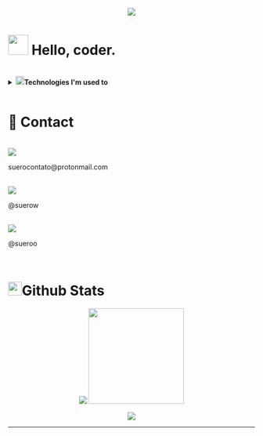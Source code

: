 <p align="center">
  <img src="https://capsule-render.vercel.app/api?type=waving&height=200&text=Profile👨‍🦱️&fontAlign=80&fontAlignY=40&color=gradient"/>
</p>

<h1> <img src = "https://raw.githubusercontent.com/MartinHeinz/MartinHeinz/master/wave.gif" width = 41> Hello, coder.</h1>
<br/>
<details>

<summary>
 <span><img src="https://media2.giphy.com/media/QssGEmpkyEOhBCb7e1/giphy.gif?cid=ecf05e47a0n3gi1bfqntqmob8g9aid1oyj2wr3ds3mg700bl&rid=giphy.gif" width="18"></span><b>Technologies I'm used to</b>
</summary>

<br>

- 📋 Languages

<br>


![JavaScript](https://img.shields.io/badge/javascript-%23323330.svg?style=for-the-badge&logo=javascript&logoColor=%23F7DF1E)
![Python](https://img.shields.io/badge/python-3670A0?style=for-the-badge&logo=python&logoColor=ffdd54)
![Lua](https://img.shields.io/badge/lua-%232C2D72.svg?style=for-the-badge&logo=lua&logoColor=white)

----- 🥱 ----- <br>
![TypeScript](https://img.shields.io/badge/typescript-%23007ACC.svg?style=for-the-badge&logo=typescript&logoColor=white)
![HTML5](https://img.shields.io/badge/html5-%23E34F26.svg?style=for-the-badge&logo=html5&logoColor=white)
![Markdown](https://img.shields.io/badge/markdown-%23000000.svg?style=for-the-badge&logo=markdown&logoColor=white)

<br>

- 💾 Databases:

![MongoDB](https://img.shields.io/badge/MongoDB-%234ea94b.svg?style=for-the-badge&logo=mongodb&logoColor=white)
![Redis](https://img.shields.io/badge/redis-%23DD0031.svg?style=for-the-badge&logo=redis&logoColor=white)

<br>

- 🚀 Frameworks & Library

![React](https://img.shields.io/badge/react-%2320232a.svg?style=for-the-badge&logo=react&logoColor=%2361DAFB)
![Bulma](https://img.shields.io/badge/bulma-00D0B1?style=for-the-badge&logo=bulma&logoColor=white)
![Express.js](https://img.shields.io/badge/express.js-%23404d59.svg?style=for-the-badge&logo=express&logoColor=%2361DAFB)
![Fastify](https://img.shields.io/badge/fastify-%23000000.svg?style=for-the-badge&logo=fastify&logoColor=white)
![jQuery](https://img.shields.io/badge/jquery-%230769AD.svg?style=for-the-badge&logo=jquery&logoColor=white)
![JWT](https://img.shields.io/badge/JWT-black?style=for-the-badge&logo=JSON%20web%20tokens)
![NodeJS](https://img.shields.io/badge/node.js-6DA55F?style=for-the-badge&logo=node.js&logoColor=white)
![React Router](https://img.shields.io/badge/React_Router-CA4245?style=for-the-badge&logo=react-router&logoColor=white)
![Redux](https://img.shields.io/badge/redux-%23593d88.svg?style=for-the-badge&logo=redux&logoColor=white)
![Socket.io](https://img.shields.io/badge/Socket.io-black?style=for-the-badge&logo=socket.io&badgeColor=010101)

<br>

- 🎛️ Application and Tools:

![VSCode](https://img.shields.io/badge/VSCode-0078D4?style=for-the-badge&logo=visual%20studio%20code&logoColor=white)
![SublimeText](https://img.shields.io/badge/sublime_text-%23575757.svg?&style=for-the-badge&logo=sublime-text&logoColor=important)
![Git](https://img.shields.io/badge/git-%23F05033.svg?style=for-the-badge&logo=git&logoColor=white)
![GitHub](https://img.shields.io/badge/github-%23121011.svg?style=for-the-badge&logo=github&logoColor=white)
![GNU Bash](https://img.shields.io/badge/GNU%20Bash-4EAA25?style=for-the-badge&logo=GNU%20Bash&logoColor=white)
![Slack](https://img.shields.io/badge/Slack-4A154B?style=for-the-badge&logo=slack&logoColor=white)

<br>

- OS

![Linux](https://img.shields.io/badge/Linux-FCC624?style=for-the-badge&logo=linux&logoColor=black)
![Manjaro](https://img.shields.io/badge/Manjaro-35BF5C?style=for-the-badge&logo=Manjaro&logoColor=white)
![Ubuntu](https://img.shields.io/badge/Ubuntu-E95420?style=for-the-badge&logo=ubuntu&logoColor=white)
![Windows](https://img.shields.io/badge/Windows-0078D6?style=for-the-badge&logo=windows&logoColor=white)

</details>

<br>
<h1>📱 Contact</h1>

<br>
<a href="mailto:suerocontato@protonmail.com"><img src="https://img.shields.io/badge/ProtonMail-8B89CC?style=for-the-badge&logo=protonmail&logoColor=white"></a><p>suerocontato@protonmail.com</p><br>
<a href="https://t.me/Suerow"><img src="https://img.shields.io/badge/Telegram-2CA5E0?style=for-the-badge&logo=telegram&logoColor=white"></a><p>@suerow</p><br>
<a href="https://discord.com/channels/@me"><img src="https://img.shields.io/badge/Discord-7289DA?style=for-the-badge&logo=discord&logoColor=white"></a><p>@sueroo</p><br>


<h1><img src="https://media.giphy.com/media/iY8CRBdQXODJSCERIr/giphy.gif" width="28"><b>Github Stats</b></h1>

<div align="center">
  <p align='center'>
    <img src="https://streak-stats.demolab.com?user=Suero152&theme=transparent"> 
    <img height="195em" src="https://github-readme-stats.vercel.app/api/top-langs/?username=Suero152&layout=compact&langs_count=7&theme=transparent"/>
  </p>
  <img src="https://github-profile-trophy.vercel.app/?username=Suero152&theme=algolia">
</div>

<hr><br>
